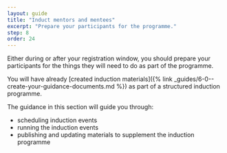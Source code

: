 ```yaml
---
layout: guide
title: "Induct mentors and mentees"
excerpt: "Prepare your participants for the programme."
step: 8
order: 24
---
```


Either during or after your registration window, you should prepare your participants for the things they will need to do as part of the programme.

You will have already [created induction materials]({% link _guides/6-0--create-your-guidance-documents.md %}) as part of a structured induction programme.

The guidance in this section will guide you through:

- scheduling induction events
- running the induction events
- publishing and updating materials to supplement the induction programme